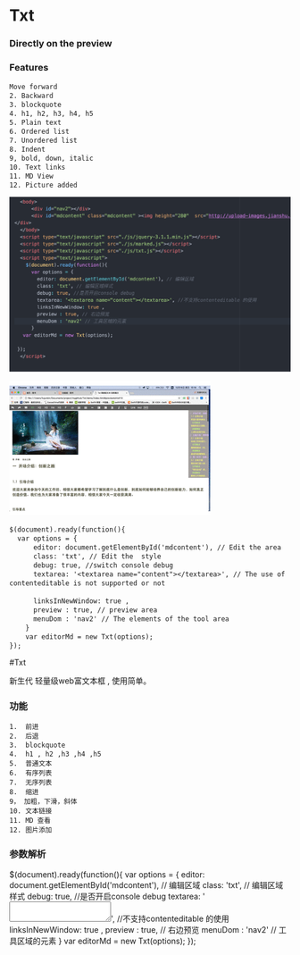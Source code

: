 # Txt

### Directly on the preview

### Features

```
Move forward
2. Backward
3. blockquote
4. h1, h2, h3, h4, h5
5. Plain text
6. Ordered list
7. Unordered list
8. Indent
9, bold, down, italic
10. Text links
11. MD View
12. Picture added

```


![use Action](./use.png)

![demo](./Txt.gif)


    $(document).ready(function(){
      var options = {
          editor: document.getElementById('mdcontent'), // Edit the area
          class: 'txt', // Edit the  style
          debug: true, //switch console debug
          textarea: '<textarea name="content"></textarea>', // The use of contenteditable is not supported or not

          linksInNewWindow: true ,
          preview : true, // preview area
          menuDom : 'nav2' // The elements of the tool area
        }
        var editorMd = new Txt(options);
    });




#Txt

新生代  轻量级web富文本框 , 使用简单。



### 功能

```
1.  前进
2.  后退
3.  blockquote
4.  h1 , h2 ,h3 ,h4 ,h5
5.  普通文本
6.  有序列表
7.  无序列表
8.  缩进
9， 加粗，下滑，斜体
10. 文本链接
11. MD 查看
12. 图片添加

```

### 参数解析

$(document).ready(function(){
  var options = {
      editor: document.getElementById('mdcontent'), // 编辑区域
    class: 'txt', // 编辑区域样式
      debug: true, //是否开启console debug
      textarea: '<textarea name="content"></textarea>', //不支持contenteditable 的使用
      linksInNewWindow: true ,
      preview : true, // 右边预览
      menuDom : 'nav2' // 工具区域的元素
    }
    var editorMd = new Txt(options);
});
